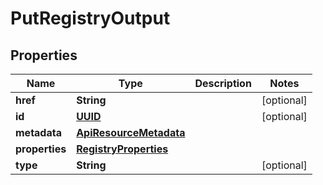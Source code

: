 

# PutRegistryOutput

## Properties

| Name | Type | Description | Notes |
| ------------ | ------------- | ------------- | ------------- |
| **href** | **String** |  |  [optional] |
| **id** | [**UUID**](UUID.md) |  |  [optional] |
| **metadata** | [**ApiResourceMetadata**](ApiResourceMetadata.md) |  |  |
| **properties** | [**RegistryProperties**](RegistryProperties.md) |  |  |
| **type** | **String** |  |  [optional] |


